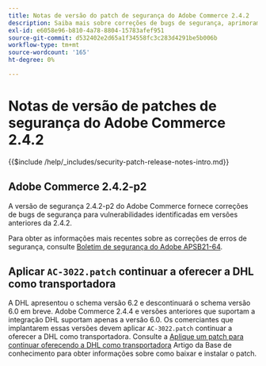 ```yaml
---
title: Notas de versão do patch de segurança do Adobe Commerce 2.4.2
description: Saiba mais sobre correções de bugs de segurança, aprimoramentos de segurança e outras atualizações relacionadas à segurança incluídas nas versões de patch de segurança para o Adobe Commerce versão 2.4.2.
exl-id: e6058e96-b810-4a78-8804-15783afef951
source-git-commit: d532402e2d65a1f34558fc3c283d4291be5b006b
workflow-type: tm+mt
source-wordcount: '165'
ht-degree: 0%

---
```



# Notas de versão de patches de segurança do Adobe Commerce 2.4.2

{{$include /help/_includes/security-patch-release-notes-intro.md}}

## Adobe Commerce 2.4.2-p2

A versão de segurança 2.4.2-p2 do Adobe Commerce fornece correções de bugs de segurança para vulnerabilidades identificadas em versões anteriores da 2.4.2.

Para obter as informações mais recentes sobre as correções de erros de segurança, consulte [Boletim de segurança do Adobe APSB21-64](https://helpx.adobe.com/security/products/magento/apsb21-64.html).

## Aplicar `AC-3022.patch` continuar a oferecer a DHL como transportadora

A DHL apresentou o schema versão 6.2 e descontinuará o schema versão 6.0 em breve. Adobe Commerce 2.4.4 e versões anteriores que suportam a integração DHL suportam apenas a versão 6.0. Os comerciantes que implantarem essas versões devem aplicar `AC-3022.patch` continuar a oferecer a DHL como transportadora. Consulte a [Aplique um patch para continuar oferecendo a DHL como transportadora](https://support.magento.com/hc/en-us/articles/7707818131597-Apply-a-patch-to-continue-offering-DHL-as-shipping-carrier) Artigo da Base de conhecimento para obter informações sobre como baixar e instalar o patch.
